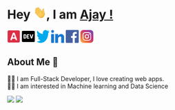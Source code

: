 # Hey <img src="img/Hi.gif" width="30px" height="30px" width="35px">, I am [Ajay !](https://ajayshah.tech/)

<a href="https://ajayshah.tech/" target="_blank"><img src="img/a.svg" width="30px" height="30px"></a>
<a href="https://dev.to/ajayaallen" target="_blank"><img src="img/dev-badge.svg" width="30px" height="30px"></a>
<a href="https://twitter.com/AjayKum24335319" target="_blank"><img src="img/twitter.svg" width="30px" height="30px"></a>
<a href="https://www.linkedin.com/in/ajayaallen/" target="_blank"><img src="img/linkedin.svg" width="30px" height="30px"></a>
<a href="https://www.facebook.com/ajayaallen" target="_blank"><img src="img/facebook.svg" width="30px" height="30px"></a>
<a href="https://www.instagram.com/ajayaallen/" target="_blank"><img src="img/instagram.svg" width="30px" height="30px"></a>

## About Me 🚀

👨‍💻 I am Full-Stack Developer, I love creating web apps.<br>
👨‍💻 I am interested in Machine learning and Data Science

<img src="https://github-readme-stats.vercel.app/api/top-langs/?username=ajayaallen&layout=compact&theme=gruvbox">
<img src="https://github-readme-stats.vercel.app/api?username=ajayaallen&show_icons=true&theme=gruvbox">
